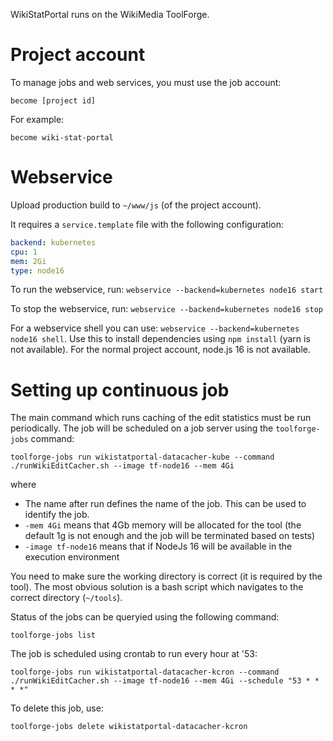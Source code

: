 WikiStatPortal runs on the WikiMedia ToolForge.

# Project account

To manage jobs and web services, you must use the job account:
```
become [project id]
```

For example:
```
become wiki-stat-portal
```

# Webservice
Upload production build to `~/www/js` (of the project account).

It requires a `service.template` file with the following configuration:
```yaml
backend: kubernetes
cpu: 1
mem: 2Gi
type: node16
```

To run the webservice, run: `webservice --backend=kubernetes node16 start`

To stop the webservice, run: `webservice --backend=kubernetes node16 stop`

For a webservice shell you can use: `webservice --backend=kubernetes node16 shell`.
Use this to install dependencies using `npm install` (yarn is not available). For the normal project account, node.js 16 is not available.

# Setting up continuous job
The main command which runs caching of the edit statistics must be run periodically. The job will be scheduled on a job server using the `toolforge-jobs` command:

```
toolforge-jobs run wikistatportal-datacacher-kube --command ./runWikiEditCacher.sh --image tf-node16 --mem 4Gi
```
where
* The name after run defines the name of the job. This can be used to identify the job.
* `-mem 4Gi` means that 4Gb memory will be allocated for the tool (the default 1g is not enough and the job will be terminated based on tests)
* `-image tf-node16` means that if NodeJs 16 will be available in the execution environment

You need to make sure the working directory is correct (it is required by the tool). The most obvious solution is a bash script which navigates to the correct directory (`~/tools`).

Status of the jobs can be queryied using the following command:
```
toolforge-jobs list
```

The job is scheduled using crontab to run every hour at '53:
```
toolforge-jobs run wikistatportal-datacacher-kcron --command ./runWikiEditCacher.sh --image tf-node16 --mem 4Gi --schedule "53 * * * *"
```

To delete this job, use:
```
toolforge-jobs delete wikistatportal-datacacher-kcron
```